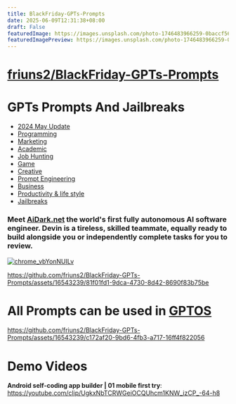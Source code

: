 ```yaml
---
title: BlackFriday-GPTs-Prompts
date: 2025-06-09T12:31:38+08:00
draft: False
featuredImage: https://images.unsplash.com/photo-1746483966259-0baccf56ec97?ixid=M3w0NjAwMjJ8MHwxfHJhbmRvbXx8fHx8fHx8fDE3NDk0NDM0MTN8&ixlib=rb-4.1.0
featuredImagePreview: https://images.unsplash.com/photo-1746483966259-0baccf56ec97?ixid=M3w0NjAwMjJ8MHwxfHJhbmRvbXx8fHx8fHx8fDE3NDk0NDM0MTN8&ixlib=rb-4.1.0
---
```


# [friuns2/BlackFriday-GPTs-Prompts](https://github.com/friuns2/BlackFriday-GPTs-Prompts)

# GPTs Prompts And Jailbreaks

- [2024 May Update](./2024-May-Update.md)
- [Programming](./Programming.md)
- [Marketing](./Marketing.md)
- [Academic](./Academic.md)
- [Job Hunting](./Job-Hunting.md)
- [Game](./Game.md)
- [Creative](./Creative.md)
- [Prompt Engineering](./Prompt-Engineering.md)
- [Business](./Business.md)
- [Productivity & life style](./Productivity-&-life-style.md)
- [Jailbreaks](./Jailbreaks.md)

### Meet [AiDark.net](https://aidark.net/) the world's first fully autonomous AI software engineer. Devin is a tireless, skilled teammate, equally ready to build alongside you or independently complete tasks for you to review.

[![chrome_vbYonNUILv](https://github.com/friuns2/BlackFriday-GPTs-Prompts/assets/16543239/32800aa2-ea2c-4128-9d83-b64e3ce401b9)](https://www.youtube.com/watch?v=P-wWIpqe2CM)

https://github.com/friuns2/BlackFriday-GPTs-Prompts/assets/16543239/81f01fd1-9dca-4730-8d42-8690f83b75be





# All Prompts can be used in [GPTOS](https://play.google.com/store/apps/details?id=gptos.intelligence.assistant)

https://github.com/friuns2/BlackFriday-GPTs-Prompts/assets/16543239/c172af20-9bd6-4fb3-a717-16ff4f822056
# Demo Videos 
**Android self-coding app builder | 01 mobile first try**: https://youtube.com/clip/UgkxNbTCRWGeiOCQUhcm1KNW_izCP_-64-h8



